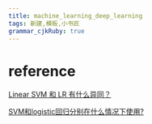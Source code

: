 ```yaml
---
title: machine_learning_deep_learning
tags: 新建,模板,小书匠
grammar_cjkRuby: true
---
```



# 




# reference

[Linear SVM 和 LR 有什么异同？](https://www.zhihu.com/question/26768865)

[SVM和logistic回归分别在什么情况下使用?](https://www.zhihu.com/question/21704547)